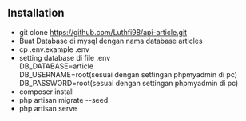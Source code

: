 ## Installation
- git clone https://github.com/Luthfi98/api-article.git
- Buat Database di mysql dengan nama database articles
- cp .env.example .env
- setting database di file .env <br>
	DB_DATABASE=article <br>
	DB_USERNAME=root(sesuai dengan settingan phpmyadmin di pc)<br>
	DB_PASSWORD=root(sesuai dengan settingan phpmyadmin di pc) <br>
- composer install
- php artisan migrate --seed
- php artisan serve
